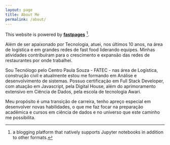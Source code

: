 ```yaml
---
layout: page
title: About Me
permalink: /about/
---
```


This website is powered by **[fastpages](https://github.com/fastai/fastpages)** [^1].

Além de ser apaixonado por Tecnologia, atuei, nos últimos 10 anos, na área de logística e em grandes redes de fast food liderando equipes. Minhas atividades contribuíram para o crescimento e expansão das redes de restaurantes por onde trabalhei. 

Sou Tecnólogo pelo Centro Paula Souza - FATEC - nas área de Logística, construção civil e atualmente estou me formando em Análise e desenvolvimento de sistemas. Possuo certificação em Full Stack Developer, com atuação em Javascript, pela Digital House, além do aprimoramento extensivo em Ciência de Dados, pela escola de tecnologia Awari.

Meu propósito é uma transição de carreira, tenho apreço especial em desenvolver novas habilidades, o que me faz focar na preparação acadêmica e cursos em ciência de dados e no universo que este caminho me possibilita.


[^1]:a blogging platform that natively supports Jupyter notebooks in addition to other formats.
